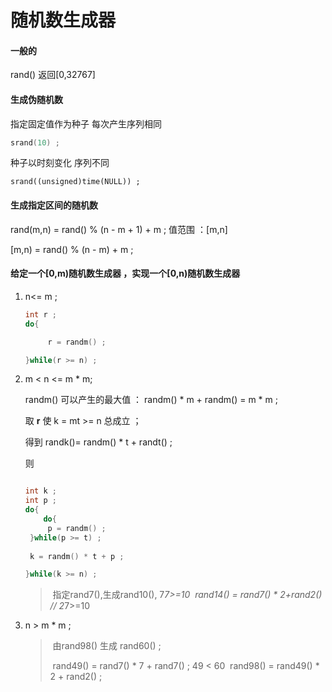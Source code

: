 # 随机数生成器

#### 一般的

rand() 返回[0,32767]

#### 生成伪随机数

指定固定值作为种子 每次产生序列相同

```c++
srand(10) ; 
```

种子以时刻变化 序列不同

```
srand((unsigned)time(NULL)) ; 
```

#### 生成指定区间的随机数

rand(m,n) = rand() % (n - m + 1) + m ;  值范围 ：[m,n]

[m,n) = rand() % (n - m) + m ;

#### 给定一个[0,m)随机数生成器 ，实现一个[0,n)随机数生成器

1. n<= m ;

   ```c++
   int r ;
   do{
   
   		r = randm() ;
   
   }while(r >= n) ;
   ```

   

2. m < n <= m * m;

   randm() 可以产生的最大值 ： randm() * m + randm() = m * m ;

   取 **r** 使 k = mt >= n 总成立 ；

   得到 randk()= randm() * t + randt() ;

   则

   ```c++
   
   int k ;
   int p ;
   do{
       do{
   		p = randm() ;
   	}while(p >= t) ;
   		
   	k = randm() * t + p ;
   
   }while(k >= n) ;
   ```

   > ​    指定rand7(),生成rand10(), 7*7>=10
   > ​    rand14() = rand7() * 2+rand2() // 2*7>=10

3. n > m * m ;

   > ​	由rand98() 生成 rand60() ;    
   >
   > ​	rand49() = rand7() * 7 + rand7() ; 49 < 60 
   > ​    rand98() = rand49() * 2 + rand2() ;

   

